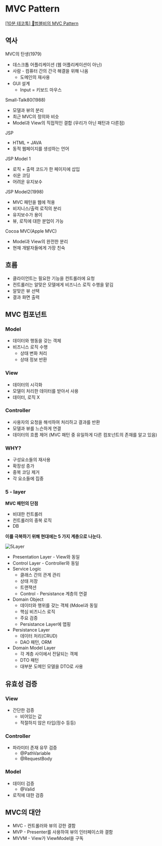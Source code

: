 # MVC Pattern

[[10분 테코톡] 🐝범블비의 MVC Pattern](https://www.youtube.com/watch?v=es1ckjHOzTI&list=PLkfxusmKmLsNDGmER2tmrslpPOTfKhE7j&index=102)

## 역사

MVC의 탄생(1979)

- 데스크톱 어플리케이션 (웹 어플리케이션이 아닌)
- 사람 - 컴퓨터 간의 간극 해결을 위해 나옴
    - 도메인의 재사용
- GUI 설계
    - Input = 키보드 마우스

Small-Talk80(1988)

- 모델과 뷰의 분리
- 최근 MVC의 정의와 비슷
- Model과 View의 직접적인 결합 (우리가 아닌 패턴과 다른점)

JSP

- HTML + JAVA
- 동적 웹페이지를 생성하는 언어

JSP Model 1

- 로직 + 출력 코드가 한 페이지에 삽입
- 쉬운 코딩
- 어려운 유지보수

JSP Model2(1998)

- MVC 패턴을 웹에 적용
- 비지니스/출력 로직의 분리
- 유지보수가 용이
- 뷰, 로직에 대한 분업이 가능

Cocoa MVC(Apple MVC)

- Model과 View의 완전한 분리
- 현재 개발자들에게 가장 친숙

## 흐름

- 클라이언트는 필요한 기능을 컨트롤러에 요청
- 컨트롤러는 알맞은 모델에게 비즈니스 로직 수행을 맡김
- 알맞은 뷰 선택
- 결과 화면 출력

## MVC 컴포넌트

### Model

- 데이터와 행동을 갖는 객체
- 비즈니스 로직 수행
    - 상태 변화 처리
    - 상태 정보 반환

### View

- 데이터의 시각화
- 모델이 처리한 데이터를 받아서 사용
- 데이터, 로직 X

### Controller

- 사용자의 요청을 해석하여 처리하고 결과를 반환
- 모델과 뷰를 느슨하게 연결
- 데이터의 흐름 제어 (MVC 패턴 중 유일하게 다른 컴포넌트의 존재를 알고 있음)

### WHY?

- 구성요소들의 재사용
- 확장성 증가
- 중복 코딩 제거
- 각 요소들에 집중

### 5 - layer

**MVC 패턴의 단점**

- 비대한 컨트롤러
- 컨트롤러의 중복 로직
- DB

**이를 극복하기 위해 현대에는 5 가지 계층으로 나눈다.**

![5Layer](https://user-images.githubusercontent.com/83770790/181011314-9278668f-4aa8-4e6e-8883-750a2738110d.png)

- Presentation Layer - View와 동일
- Control Layer - Controller와 동일
- Service Logic
    - 클래스 간의 관계 관리
    - 상태 저장
    - 트랜잭션
    - Control - Persistance 계층의 연결
- Domain Object
    - 데이터와 행위를 갖는 객체 (Mdoel과 동일
    - 핵심 비즈니스 로직
    - 주요 검증
    - Persistance Layer에 맵핑
- Persistance Layer
    - 데이터 처리(CRUD)
    - DAO 패턴, ORM
- Domain Model Layer
    - 각 계층 사이에서 전달되는 객체
    - DTO 패턴
    - 대부분 도메인 모델을 DTO로 사용
    

## 유효성 검증

### View

- 간단한 검증
    - 비어있는 값
    - 적절하지 않은 타입(정수 등등)

### Controller

- 파라미터 존재 유무 검증
    - @PathVariable
    - @RequestBody

### Model

- 데이터 검증
    - @Valid
- 로직에 대한 검증

## MVC의 대안

- MVC - 컨트롤러와 뷰의 강한 결함
- MVP - Presenter를 사용하여 뷰의 인터페이스와 결함
- MVVM - View가 ViewModel을 구독
